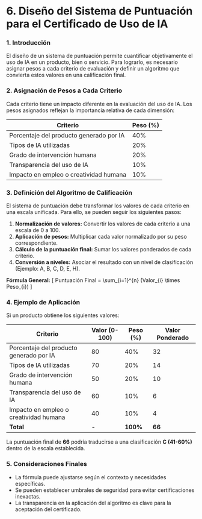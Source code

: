 # 6. Diseño del Sistema de Puntuación para el Certificado de Uso de IA

### 1. Introducción

El diseño de un sistema de puntuación permite cuantificar objetivamente el uso de IA en un producto, bien o servicio. Para lograrlo, es necesario asignar pesos a cada criterio de evaluación y definir un algoritmo que convierta estos valores en una calificación final.

### 2. Asignación de Pesos a Cada Criterio

Cada criterio tiene un impacto diferente en la evaluación del uso de IA. Los pesos asignados reflejan la importancia relativa de cada dimensión:

| **Criterio**                            | **Peso (%)** |
| --------------------------------------- | ------------ |
| Porcentaje del producto generado por IA | 40%          |
| Tipos de IA utilizadas                  | 20%          |
| Grado de intervención humana            | 20%          |
| Transparencia del uso de IA             | 10%          |
| Impacto en empleo o creatividad humana  | 10%          |

### 3. Definición del Algoritmo de Calificación

El sistema de puntuación debe transformar los valores de cada criterio en una escala unificada. Para ello, se pueden seguir los siguientes pasos:

1. **Normalización de valores:** Convertir los valores de cada criterio a una escala de 0 a 100.
2. **Aplicación de pesos:** Multiplicar cada valor normalizado por su peso correspondiente.
3. **Cálculo de la puntuación final:** Sumar los valores ponderados de cada criterio.
4. **Conversión a niveles:** Asociar el resultado con un nivel de clasificación (Ejemplo: A, B, C, D, E, H).

**Fórmula General:** \[ Puntuación Final = \sum\_{i=1}^{n} (Valor\_{i} \times Peso\_{i}) ]

### 4. Ejemplo de Aplicación

Si un producto obtiene los siguientes valores:

| **Criterio**                            | **Valor (0-100)** | **Peso (%)** | **Valor Ponderado** |
| --------------------------------------- | ----------------- | ------------ | ------------------- |
| Porcentaje del producto generado por IA | 80                | 40%          | 32                  |
| Tipos de IA utilizadas                  | 70                | 20%          | 14                  |
| Grado de intervención humana            | 50                | 20%          | 10                  |
| Transparencia del uso de IA             | 60                | 10%          | 6                   |
| Impacto en empleo o creatividad humana  | 40                | 10%          | 4                   |
| **Total**                               | **-**             | **100%**     | **66**              |

La puntuación final de **66** podría traducirse a una clasificación **C (41-60%)** dentro de la escala establecida.

### 5. Consideraciones Finales

* La fórmula puede ajustarse según el contexto y necesidades específicas.
* Se pueden establecer umbrales de seguridad para evitar certificaciones inexactas.
* La transparencia en la aplicación del algoritmo es clave para la aceptación del certificado.
